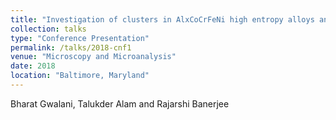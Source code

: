 ```yaml
---
title: "Investigation of clusters in AlxCoCrFeNi high entropy alloys and their effect on grain growth"
collection: talks
type: "Conference Presentation"
permalink: /talks/2018-cnf1
venue: "Microscopy and Microanalysis"
date: 2018
location: "Baltimore, Maryland"
---
```


Bharat Gwalani, Talukder Alam and Rajarshi Banerjee
